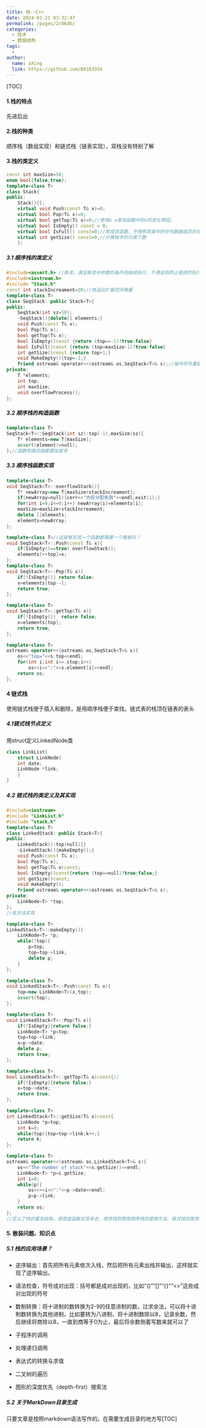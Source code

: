 ```yaml
---
title: 栈--C++
date: 2024-01-21 03:32:47
permalink: /pages/2c06db/
categories:
  - 技术
  - 数据结构
tags:
  - 
author: 
  name: aXing
  link: https://github.com/08163356
---
```

[TOC]

#### 1.栈的特点

先进后出

#### 2.栈的种类

顺序栈（数组实现）和链式栈（链表实现），双栈没有特别了解

#### 3.栈的类定义

```C++
const int maxSize=50;
enum bool{false,true};
template<class T>
class Stack{
public:
    Stack(){};
    virtual void Push(const T& x)=0;
    virtual bool Pop(T& x)=0;
    virtual bool getTop(T& x)=0;//使用& x是将函数中的x的变化带回。
    virtual bool IsEmpty() const = 0;
    virtual bool IsFull() const=0;//常成员函数，不得修改类中的任何数据成员的值
    virtual int getSize() const=0;//计算栈中的元素个数
    };
```

##### 3.1 顺序栈的类定义

```C++
#include<assert.h> //断言。满足断言中参数的条件则继续执行，不满足则终止程序的执行
#include<iostream.h>
#include "Stack.h"
const int stackIncreament=20;//栈溢出扩展空间增量
template<class T>
class SeqStack: public Stack<T>{
public:
	SeqStack(int sz=50);
    ~SeqStack(){delete[] elements;}
    void Push(const T& x);
    bool Pop(T& x);
    bool getTop(T& x);
    bool IsEmpty()const {return (top==-1)?true:false}
    bool IsFull()const {return (top=maxSize-1)?true:false}
    int getSize()const {return top+1;}
    void MakeEmpty(){top=-1;}
    friend ostream& operater<<(ostream& os,SeqStack<T>& s);//操作符号重载如何实现？
private:
    T *elements;
    int top;
    int maxSize;
    void overflowProcess();
};
```

##### 3.2 顺序栈的构造函数

```C++
template<class T>
SeqStack<T>::SeqStack(int sz):top(-1),maxSize(sz){
    T* elements=new T[maxSize];
    assert(element!=null);
};//函数和类后面都要加冒号
```

##### 3.3 顺序栈函数实现

```C++
template<class T>
void SeqStack<T>::overflowStack(){
    T* newArray=new T[maxSize+stackIncreament];
    if(newArray=null){cerr<<"内存分配失败"<<endl;exit(1);}
    for(int i=0;i<=0;i++) newArray[i]=elements[i];
    maxSize=maxSize+stackIncreament;
    delete []elements;
    elements=newArray;
};

template<class T>//这是每实现一个函数都需要一个模板吗？
void SeqStack<T>::Push(const T& x){
    if(IsEmpty()==true) overflowStack();
    elements[++top]=x;
};
template<class T>
void SeqStack<T>::Pop(T& x){
    if(!IsEmpty()) return false;
    x=elements[top--];
    return true;
};

template<class T>
void SeqStack<T>::getTop(T& x){
    if(!IsEmpty())  return false;
    x=elements[top];
    return true;
};

template<class T>
ostream& operator<<(ostream& os,SeqStack<T>& s){
    os<<"top="<<s.top<<endl;
    for(int i;int i<=.stop;i++)
        os<<i<<":"<<s.element[i]<<endl;
    return os;
};

```

#### 4 链式栈

使用链式栈便于插入和删除，是用顺序栈便于查找。链式表的栈顶在链表的表头

##### 4.1链式栈节点定义

用struct定义LinkedNode类

```C++
class LinkList{
    struct LinkNode{
    int date;
    LinkNode *link;
    }
}
```

##### 4.2 链式栈的类定义及其实现

```C++
#include<iostream>
#include "LinkList.h"
#include "stack.h"
template<class T>
class LinkedStack: public Stack<T>{
public:
    LinkedStack():top(null){}
    ~LinkedStack(){makeEmpty();}
    void Push(const T& x);
    bool Pop(T& x);
    bool getTop(T& x)const;
    bool IsEmpty()const{return (top==null)?true:false;}
    int getSize()const;
    void makeEmpty();
    friend ostream& operator<<(ostream& os,SeqStack<T>& s);
private:
    LinkNode<T> *top;
};
//各方法实现

template<class T>
LinkedStack<T>::makeEmpty(){
    LinkNode<T> *p;
    while(!top){
        p=top;
        top=top->link;
        delete p;
    }
};

template<class T>
void LinkedStack<T>::Push(const T& x){
    top=new LinkNode<T>(x,top);
    assert(top);
};

template<class T>
void LinkedStack<T>::Pop(T& x){
    if(!IsEmpty){return false;}
    LinkNode<T> *p=top;
    top=top->link;
    x=p->date;
    delete p;
    return true;
};

template<class T>
bool LinkedStack<T>::getTop(T& x)const{//
    if(!IsEmpty){return false;}
    x=top->date;
    return true;
};

template<class T>
int LinkedStack<T>::getSize(T& x)const{
    LinkNode *p=top;
    int k=0;
    while(top){top=top->link;k++;}
    return k;
};

template<class T>
ostream& operator<<(ostream& os,LinkedStack<T>& s){
    os<<"The number of stack"<<s.getSize()<<endl;
    LinkNode<T> *p=s.getSize;
    int i=0;
    while(p){
        os<<++i<<":"<<p->date<<endl;
        p=p->link;
    }
    return os;
};
//定义了栈的基本结构，使用虚函数实现多态，顺序栈则使用顺序栈的使用方法，链式栈则使用链式栈的实现方法。
```

#### 5. 散装问题、知识点

##### 5.1 栈的应用场景？

- 逆序输出：首先把所有元素依次入栈，然后把所有元素出栈并输出，这样就实现了逆序输出。
- 语法检查，符号成对出现：括号都是成对出现的，比如“()”“[]”“{}”“<>”这些成对出现的符号
- 数制转换：将十进制的数转换为2-9的任意进制的数，过求余法，可以将十进制数转换为其他进制，比如要转为八进制，将十进制数除以8，记录余数，然后继续将商除以8，一直到商等于0为止，最后将余数倒着写数来就可以了

- 子程序的调用
- 处理递归调用
- 表达式的转换与求值
- 二叉树的遍历
- 图形的深度优先（depth-first）搜索法

##### 5.2 关于MarkDown目录生成

只要文章是按照markdown语法写作的。在需要生成目录的地方写[TOC]

